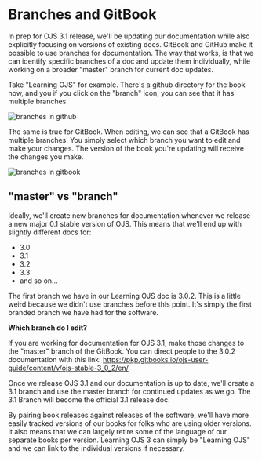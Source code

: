 # Branches and GitBook

In prep for OJS 3.1 release, we'll be updating our documentation while also explicitly focusing on versions of existing docs. GitBook and GitHub make it possible to use branches for documentation. The way that works, is that we can identify specific branches of a doc and update them individually, while working on a broader "master" branch for current doc updates. 

Take "Learning OJS" for example. There's a github directory for the book now, and you if you click on the "branch" icon, you can see that it has multiple branches. 

![branches in github]()

The same is true for GitBook. When editing, we can see that a GitBook has multiple branches. You simply select which branch you want to edit and make your changes. The version of the book you're updating will receive the changes you make. 

![branches in gitbook]()

## "master" vs "branch"

Ideally, we'll create new branches for documentation whenever we release a new major 0.1 stable version of OJS. This means that we'll end up with slightly different docs for: 

- 3.0
- 3.1
- 3.2
- 3.3 
- and so on... 

The first branch we have in our Learning OJS doc is 3.0.2. This is a little weird because we didn't use branches before this point. It's simply the first branded branch we have had for the software. 

**Which branch do I edit?**

If you are working for documentation for OJS 3.1, make those changes to the "master" branch of the GitBook. You can direct people to the 3.0.2 documentation with this link: https://pkp.gitbooks.io/ojs-user-guide/content/v/ojs-stable-3_0_2/en/ 

Once we release OJS 3.1 and our documentation is up to date, we'll create a 3.1 branch and use the master branch for continued updates as we go. The 3.1 Branch will become the official 3.1 release doc. 

By pairing book releases against releases of the software, we'll have more easily tracked versions of our books for folks who are using older versions. It also means that we can largely retire some of the language of our separate books per version. Learning OJS 3 can simply be "Learning OJS" and we can link to the individual versions if necessary.
